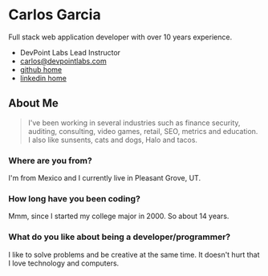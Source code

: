 Carlos Garcia
===============

Full stack web application developer with over 10 years experience. 

- DevPoint Labs Lead Instructor
- carlos@devpointlabs.com
- [github home]
- [linkedin home]

## About Me

> I've been working in several industries such as finance security, auditing,
> consulting, video games, retail, SEO, metrics and education. I also like 
> sunsents, cats and dogs, Halo and tacos.


### Where are you from?
I'm from Mexico and I currently live in Pleasant Grove, UT.

### How long have you been coding?
Mmm, since I started my college major in 2000. So about 14 years.

### What do you like about being a developer/programmer?
I like to solve problems and be creative at the same time. It doesn't hurt that I love technology and computers.


[github home]:https://github.com/carlosagp
[linkedin home]:https://linkedin.com/in/carlosagp